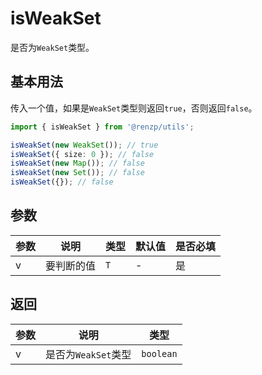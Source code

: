 # isWeakSet

是否为`WeakSet`类型。

## 基本用法

传入一个值，如果是`WeakSet`类型则返回`true`，否则返回`false`。

```ts
import { isWeakSet } from '@renzp/utils';

isWeakSet(new WeakSet()); // true
isWeakSet({ size: 0 }); // false
isWeakSet(new Map()); // false
isWeakSet(new Set()); // false
isWeakSet({}); // false
```

## 参数

| 参数 | 说明       | 类型 | 默认值 | 是否必填 |
| ---- | ---------- | ---- | ------ | -------- |
| v    | 要判断的值 | `T`  | -      | 是       |

## 返回

| 参数 | 说明                | 类型      |
| ---- | ------------------- | --------- |
| v    | 是否为`WeakSet`类型 | `boolean` |
